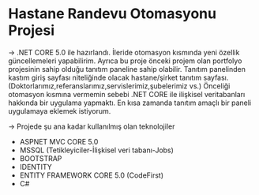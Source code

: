 # Hastane Randevu Otomasyonu Projesi 

-> .NET CORE 5.0 ile hazırlandı. İleride otomasyon kısmında yeni özellik güncellemeleri yapabilirim. Ayrıca bu proje önceki projem olan portfolyo projesinin sahip olduğu tanıtım paneline sahip olabilir. Tanıtım panelinden kastım giriş sayfası niteliğinde olacak hastane/şirket tanıtım sayfası.(Doktorlarımız,referanslarımız,servislerimiz,şubelerimiz vs.)
Önceliği otomasyon kısmına vermemin sebebi .NET CORE ile ilişkisel veritabanları hakkında bir uygulama yapmaktı. En kısa zamanda tanıtım amaçlı bir paneli uygulamaya eklemek istiyorum.

-> Projede şu ana kadar kullanılmış olan teknolojiler
* ASPNET MVC CORE 5.0 
* MSSQL (Tetikleyiciler-İlişkisel veri tabanı-Jobs)
* BOOTSTRAP
* IDENTITY
* ENTITY FRAMEWORK CORE 5.0 (CodeFirst)
* C#
